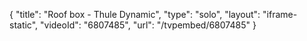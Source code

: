 {
    "title": "Roof box - Thule Dynamic",
    "type": "solo",
    "layout": "iframe-static",
    "videoId": "6807485",
    "url": "\/tvpembed\/6807485"
}